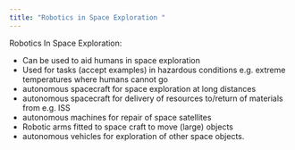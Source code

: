 ```yaml
---
title: "Robotics in Space Exploration "
--- 
```


Robotics In Space Exploration:

- Can be used to aid humans in space exploration
- Used for tasks (accept examples) in hazardous conditions e.g. extreme temperatures where humans cannot go
- autonomous spacecraft for space exploration at long distances
- autonomous spacecraft for delivery of resources to/return of materials from e.g. ISS
- autonomous machines for repair of space satellites
- Robotic arms fitted to space craft to move (large) objects
- autonomous vehicles for exploration of other space objects.